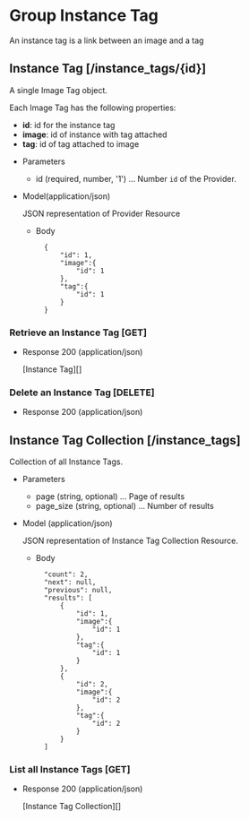 # Group Instance Tag
An instance tag is a link between an image and a tag

## Instance Tag [/instance_tags/{id}]
A single Image Tag object.

Each Image Tag has the following properties:

- **id**: id for the instance tag
- **image**: id of instance with tag attached
- **tag**: id of tag attached to image


+ Parameters
    + id (required, number, '1') ... Number `id` of the Provider.

+ Model(application/json)

    JSON representation of Provider Resource

    + Body

            {
                "id": 1,
                "image":{
                    "id": 1
                },
                "tag":{
                    "id": 1
                }
            }


### Retrieve an Instance Tag [GET]
+ Response 200 (application/json)

    [Instance Tag][]

### Delete an Instance Tag [DELETE]
+ Response 200 (application/json)

## Instance Tag Collection [/instance_tags]
Collection of all Instance Tags.

+ Parameters
    + page (string, optional) ... Page of results
    + page_size (string, optional) ... Number of results

+ Model (application/json)

    JSON representation of Instance Tag Collection Resource.

    + Body

            "count": 2,
            "next": null,
            "previous": null,
            "results": [
                {
                    "id": 1,
                    "image":{
                        "id": 1
                    },
                    "tag":{
                        "id": 1
                    }
                },
                {
                    "id": 2,
                    "image":{
                        "id": 2
                    },
                    "tag":{
                        "id": 2
                    }
                }
            ]

### List all Instance Tags [GET]
+ Response 200 (application/json)

    [Instance Tag Collection][]
